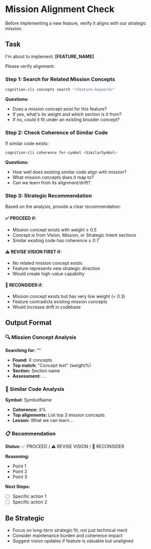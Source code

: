 # Mission Alignment Check

Before implementing a new feature, verify it aligns with our strategic mission.

## Task

I'm about to implement: **[FEATURE_NAME]**

Please verify alignment:

### Step 1: Search for Related Mission Concepts

```bash
cognition-cli concepts search "<feature-keyword>"
```

**Questions:**

- Does a mission concept exist for this feature?
- If yes, what's its weight and which section is it from?
- If no, could it fit under an existing broader concept?

### Step 2: Check Coherence of Similar Code

If similar code exists:

```bash
cognition-cli coherence for-symbol <SimilarSymbol>
```

**Questions:**

- How well does existing similar code align with mission?
- What mission concepts does it map to?
- Can we learn from its alignment/drift?

### Step 3: Strategic Recommendation

Based on the analysis, provide a clear recommendation:

#### ✅ **PROCEED** if:

- Mission concept exists with weight ≥ 0.5
- Concept is from Vision, Mission, or Strategic Intent sections
- Similar existing code has coherence ≥ 0.7

#### ⚠️ **REVISE VISION FIRST** if:

- No related mission concept exists
- Feature represents new strategic direction
- Would create high-value capability

#### 🔴 **RECONSIDER** if:

- Mission concept exists but has very low weight (< 0.3)
- Feature contradicts existing mission concepts
- Would increase drift in codebase

## Output Format

### 🔍 Mission Concept Analysis

**Searching for:** "<keyword>"

- **Found:** X concepts
- **Top match:** "Concept text" (weight%)
- **Section:** Section name
- **Assessment:** ...

### 🎯 Similar Code Analysis

**Symbol:** SymbolName

- **Coherence:** X%
- **Top alignments:** List top 3 mission concepts
- **Lesson:** What we can learn...

### 📋 Recommendation

**Status:** ✅ PROCEED / ⚠️ REVISE VISION / 🔴 RECONSIDER

**Reasoning:**

- Point 1
- Point 2
- Point 3

**Next Steps:**

- [ ] Specific action 1
- [ ] Specific action 2

## Be Strategic

- Focus on long-term strategic fit, not just technical merit
- Consider maintenance burden and coherence impact
- Suggest vision updates if feature is valuable but unaligned
